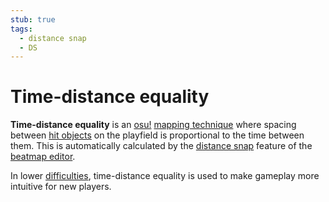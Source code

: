 ```yaml
---
stub: true
tags:
  - distance snap
  - DS
---
```


# Time-distance equality

**Time-distance equality** is an [osu!](/wiki/Game_mode/osu!) [mapping technique](/wiki/Mapping_techniques) where spacing between [hit objects](/wiki/Hit_object) on the playfield is proportional to the time between them. This is automatically calculated by the [distance snap](/wiki/Client/Beatmap_editor/Distance_snap) feature of the [beatmap editor](/wiki/Client/Beatmap_editor).

In lower [difficulties](/wiki/Beatmap/Difficulty), time-distance equality is used to make gameplay more intuitive for new players.
